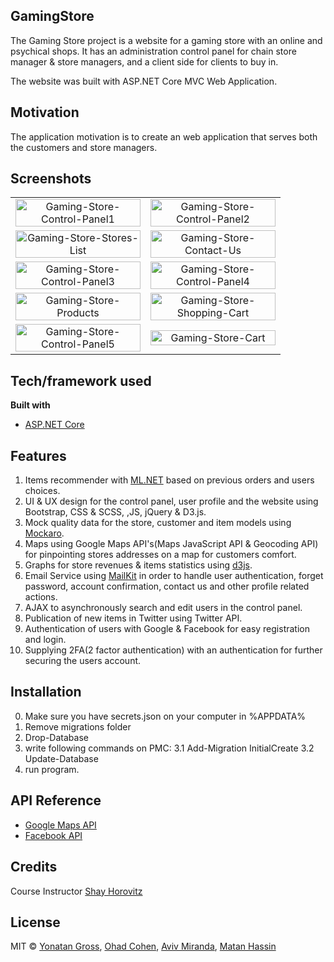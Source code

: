 ## GamingStore
The Gaming Store project is a website for a gaming store with an online and psychical shops.
It has an administration control panel for chain store manager & store managers, and a client side for clients to buy in.

The website was built with ASP.NET Core MVC Web Application.

## Motivation
The application motivation is to create an web application that serves both the customers and store managers.

## Screenshots
| | |
|:-------------------------:|:-------------------------:|
|<a href="https://ibb.co/4VXw9yY"><img style="max-width:200px; width:100%"  src="https://i.ibb.co/RDsGZnB/Gaming-Store-Control-Panel1.png" alt="Gaming-Store-Control-Panel1" ></a>|<a href="https://ibb.co/pv1sVb4"> <img style="max-width:200px; width:100%"  src="https://i.ibb.co/JRcb6mr/Gaming-Store-Control-Panel2.png" alt="Gaming-Store-Control-Panel2" ></a>|
|<a href="https://ibb.co/QCwkQfy"><img style="max-width:200px; width:100%"  src="https://i.ibb.co/yYjpPXH/Gaming-Store-Stores-List.png" alt="Gaming-Store-Stores-List" ></a>|<a href="https://ibb.co/Ybn8Zvm"> <img style="max-width:200px; width:100%"  src="https://i.ibb.co/Ws8FtSZ/Gaming-Store-Contact-Us.png" alt="Gaming-Store-Contact-Us" ></a>|
|<a href="https://ibb.co/FJ3fDd9"><img style="max-width:200px; width:100%"  src="https://i.ibb.co/6bwpWq2/Gaming-Store-Control-Panel3.png" alt="Gaming-Store-Control-Panel3" ></a>|<a href="https://ibb.co/WWN2kVY"> <img style="max-width:200px; width:100%"  src="https://i.ibb.co/TBDg4WF/Gaming-Store-Control-Panel4.png" alt="Gaming-Store-Control-Panel4" ></a>|||
|<a href="https://ibb.co/fpxv6V0"><img style="max-width:200px; width:100%"  src="https://i.ibb.co/tsJXjwC/Gaming-Store-Products.png" alt="Gaming-Store-Products" ></a>|<a href="https://ibb.co/Db86x4L"> <img style="max-width:200px; width:100%"  src="https://i.ibb.co/ky9rRKM/Gaming-Store-Shopping-Cart.png" alt="Gaming-Store-Shopping-Cart" ></a>|
|<a href="https://ibb.co/chkHmgD"><img style="max-width:200px; width:100%"  src="https://i.ibb.co/3m4qJrB/Gaming-Store-Control-Panel5.png" alt="Gaming-Store-Control-Panel5" ></a>|<a href="https://ibb.co/1JLk1B4"> <img style="max-width:200px; width:100%"  src="https://i.ibb.co/VptsRbk/Gaming-Store-Cart.png" alt="Gaming-Store-Cart" ></a>|


## Tech/framework used
<b>Built with</b>
- [ASP.NET Core](https://docs.microsoft.com/en-us/aspnet/core/introduction-to-aspnet-core?view=aspnetcore-3.1)

## Features
1. Items recommender with [ML.NET](https://dotnet.microsoft.com/apps/machinelearning-ai/ml-dotnet) based on previous orders and users choices.
2. UI & UX design for the control panel, user profile and the website using Bootstrap, CSS & SCSS, ,JS, jQuery & D3.js.
3. Mock quality data for the store, customer and item models using [Mockaro](https://www.mockaroo.com/).
4. Maps using Google Maps API's(Maps JavaScript API & Geocoding API) for pinpointing stores addresses on a map for customers comfort.
5. Graphs for store revenues & items statistics using [d3js](https://d3js.org).
6. Email Service using [MailKit](https://github.com/jstedfast/MailKit) in order to handle user authentication, forget password, account confirmation, contact us and other profile related actions. 
7. AJAX to asynchronously search and edit users in the control panel.
8. Publication of new items in Twitter using Twitter API.
9. Authentication of users with Google & Facebook for easy registration and login.
10. Supplying 2FA(2 factor authentication) with an authentication for further securing the users account.
 
## Installation
0. Make sure you have secrets.json on your computer in %APPDATA%
1. Remove migrations folder
2. Drop-Database
3. write following commands on PMC:
3.1 Add-Migration InitialCreate
3.2 Update-Database
4. run program.

## API Reference
- [Google Maps API](https://developers.google.com/maps/documentation)
- [Facebook API](https://developers.facebook.com/)

## Credits
 Course Instructor [Shay Horovitz](https://www.linkedin.com/in/shay-horovitz-25bb31/)
## License
MIT © [Yonatan Gross](https://github.com/yonatangross), [Ohad Cohen](https://github.com/OhadCohen97), [Aviv Miranda](https://github.com/Aviv943), [Matan Hassin](https://github.com/AnubisMatan)

